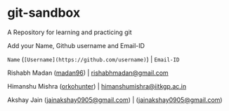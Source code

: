 # git-sandbox
A Repository for learning and practicing git

Add your Name, Github username and Email-ID

`Name` (`[Username](https://github.com/username)`) | `Email-ID`

Rishabh Madan ([madan96](https://github.com/madan96)) | rishabhmadan@gmail.com

Himanshu Mishra ([orkohunter](https://github.com/orkohunter)) | himanshumishra@iitkgp.ac.in

Akshay Jain ([jainakshay0905@gmail.com](https://github.com/aks-oo7/git-sandbox.git)) | (jainakshay0905@gmail.com)

